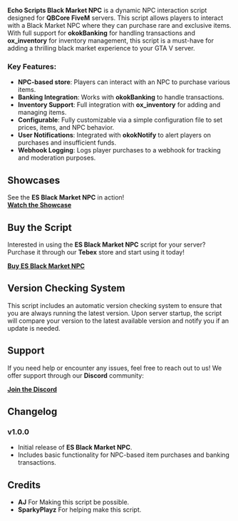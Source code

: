 **Echo Scripts Black Market NPC** is a dynamic NPC interaction script designed for **QBCore FiveM** servers. This script allows players to interact with a Black Market NPC where they can purchase rare and exclusive items. With full support for **okokBanking** for handling transactions and **ox_inventory** for inventory management, this script is a must-have for adding a thrilling black market experience to your GTA V server.

### Key Features:
- **NPC-based store**: Players can interact with an NPC to purchase various items.
- **Banking Integration**: Works with **okokBanking** to handle transactions.
- **Inventory Support**: Full integration with **ox_inventory** for adding and managing items.
- **Configurable**: Fully customizable via a simple configuration file to set prices, items, and NPC behavior.
- **User Notifications**: Integrated with **okokNotify** to alert players on purchases and insufficient funds.
- **Webhook Logging**: Logs player purchases to a webhook for tracking and moderation purposes.

## Showcases

See the **ES Black Market NPC** in action!  
[**Watch the Showcase**](*SOON*)  

## Buy the Script

Interested in using the **ES Black Market NPC** script for your server? Purchase it through our **Tebex** store and start using it today!

[**Buy ES Black Market NPC**](*SOON*)  

## Version Checking System

This script includes an automatic version checking system to ensure that you are always running the latest version. Upon server startup, the script will compare your version to the latest available version and notify you if an update is needed.

## Support

If you need help or encounter any issues, feel free to reach out to us! We offer support through our **Discord** community:

[**Join the Discord**](https://discord.gg/ssvepDTQ8h)

## Changelog

### v1.0.0
- Initial release of **ES Black Market NPC**.
- Includes basic functionality for NPC-based item purchases and banking transactions.

## Credits

- **AJ** For Making this script be possible.
- **SparkyPlayz** For helping make this script.
